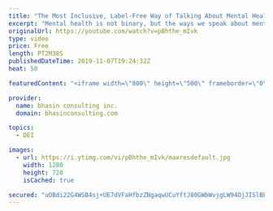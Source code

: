 ```yaml
---
title: "The Most Inclusive, Label-Free Way of Talking About Mental Health"
excerpt: "Mental health is not binary, but the ways we speak about mental health can be non-inclusive and judgmental. Mental health expert Komal Bhasin discusses the mental health continuum and how we can talk and think about mental health in a more inclusive, label-free, and holistic way.  - - - - -   bhasin"
originalUrl: https://youtube.com/watch?v=pBhthe_mIvk
type: video
price: Free
length: PT2M38S
publishedDateTime: 2019-11-07T19:24:32Z
heat: 50

featuredContent: "<iframe width=\"800\" height=\"500\" frameborder=\"0\" src=\"https://www.youtube.com/embed/pBhthe_mIvk\" allow=\"accelerometer; autoplay; encrypted-media; gyroscope; picture-in-picture\" allowfullscreen></iframe>"

provider:
  name: bhasin consulting inc.
  domain: bhasinconsulting.com

topics:
  - DEI

images:
  - url: https://i.ytimg.com/vi/pBhthe_mIvk/maxresdefault.jpg
    width: 1280
    height: 720
    isCached: true

secured: "uOBdi22G4WSB4sj+UE7dVFaHfbzZNgaqwUCuYftJ80GWbWvjgLW94OjJISlBEdHyuRcSdGOCzL6HhJvRzAyo9xbqiWHp1NuWfwoR4PS54Lzm+viq3bNYkjKHcKnFrxCu0CUpNYZN4qUMzNwFbVEXli362KMPmMKnCOURxdiZTS6AHVl62gGjYpa2N2enywCsjoV7MLWOiXT+9RGUj561h0yi8xoXFl82AmewEzmvfV1Rq97ePEw7nisLvIFGJ66jKASc1N2Bo1SDjSKKQmW45hbM7KTPJ8V+aGcID6xl68jnx2LSAVh9K/bcfIyeKUHqm1RxgQgnWH1NH1KpIS4lk7kfz3iK0thWII5FvzvvBdiSrfP2PMmeExWP5jNkrjtDFPQPOaBT2tAxDjLMmt0R3cexKvsbY8pvWLVYJ0N85Os=;b6WWXfNf19J3xAqzEb4xfQ=="
---
```


